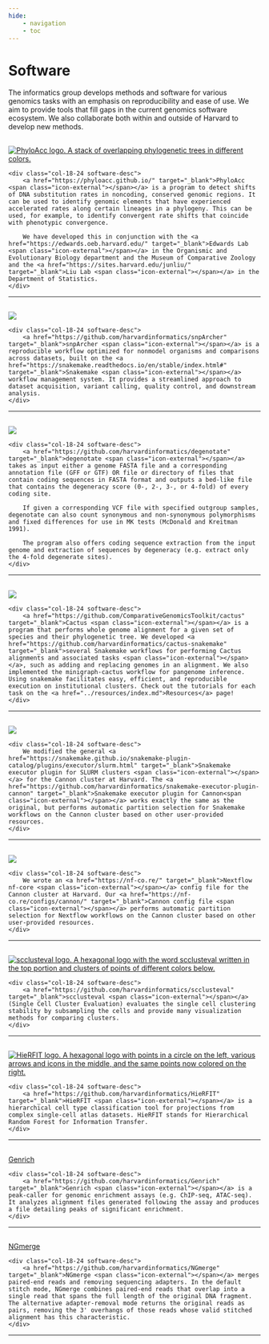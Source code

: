 ```yaml
---
hide:
    - navigation
    - toc
---
```


<style>
    .md-nav__icon.md-icon {
        display: none;
    }
    /* Hides the menu icon for the toc in the mobile nav sidebar */
    li.md-nav__item.md-nav__item--active nav.md-nav.md-nav--secondary {
        display: none;
    }
    /* Necessary to hide the pop-up table of contents on clicking the same-page link in
    mobile nav sidebar */
</style>

# Software

The informatics group develops methods and software for various genomics tasks with an emphasis on reproducibility and ease of use. We aim to provide tools that fill gaps in the current genomics software ecosystem. We also collaborate both within and outside of Harvard to develop new methods.

## 
<div class="row software-cont">
    <div class="col-6-24 software-logo-cont">
        <div class="inner-container">
            <a href="https://phyloacc.github.io/" target="_blank">
                <img class="software-logo" src="../img/software-logos/phyloacc-link-logo.png" alt="PhyloAcc logo. A stack of overlapping phylogenetic trees in different colors.">
            </a>
        </div>
    </div>

    <div class="col-18-24 software-desc">
        <a href="https://phyloacc.github.io/" target="_blank">PhyloAcc <span class="icon-external"></span></a> is a program to detect shifts of DNA substitution rates in noncoding, conserved genomic regions. It can be used to identify genomic elements that have experienced accelerated rates along certain lineages in a phylogeny. This can be used, for example, to identify convergent rate shifts that coincide with phenotypic convergence. 

        We have developed this in conjunction with the <a href="https://edwards.oeb.harvard.edu/" target="_blank">Edwards Lab <span class="icon-external"></span></a> in the Organismic and Evolutionary Biology department and the Museum of Comparative Zoology and the <a href="https://sites.harvard.edu/junliu/" target="_blank">Liu Lab <span class="icon-external"></span></a> in the Department of Statistics.
    </div>
</div>

---

##
<div class="row software-cont">
    <div class="col-6-24 software-logo-cont">
        <a href="https://github.com/harvardinformatics/snpArcher" target="_blank" alt="SNP Archer logo. A logo that spells out SNP in large letters and the word Archer below. The S is styled as an abstract snake logo in the style of Snakemake and the P is crossed by an image of an arrow and a bowstring, making it look like a drawn bow and arrow. There is a small image of a bird atop the S.">
            <img class="software-logo" src="../img/software-logos/snparcher-link-logo.png">
        </a>
    </div>

    <div class="col-18-24 software-desc">
        <a href="https://github.com/harvardinformatics/snpArcher" target="_blank">snpArcher <span class="icon-external"></span></a> is a reproducible workflow optimized for nonmodel organisms and comparisons across datasets, built on the <a href="https://snakemake.readthedocs.io/en/stable/index.html#" target="_blank">Snakemake <span class="icon-external"></span></a> workflow management system. It provides a streamlined approach to dataset acquisition, variant calling, quality control, and downstream analysis.
    </div>

</div>

---

##
<div class="row software-cont">
    <div class="col-6-24 software-logo-cont">
        <a href="https://github.com/harvardinformatics/degenotate" target="_blank" alt="degenotate logo. A square logo with with the word degenotate written, a sequence of numbers and letters below it, and a representation of DNA below that.">
            <img class="software-logo" src="../img/software-logos/degenotate-link-logo.png">
        </a>
    </div>

    <div class="col-18-24 software-desc">
        <a href="https://github.com/harvardinformatics/degenotate" target="_blank">degenotate <span class="icon-external"></span></a> takes as input either a genome FASTA file and a corresponding annotation file (GFF or GTF) OR file or directory of files that contain coding sequences in FASTA format and outputs a bed-like file that contains the degeneracy score (0-, 2-, 3-, or 4-fold) of every coding site.

        If given a corresponding VCF file with specified outgroup samples, degenotate can also count synonymous and non-synonymous polymorphisms and fixed differences for use in MK tests (McDonald and Kreitman 1991).

        The program also offers coding sequence extraction from the input genome and extraction of sequences by degeneracy (e.g. extract only the 4-fold degenerate sites).
    </div>
</div>

---

##
<div class="row software-cont">
    <div class="col-6-24 software-logo-cont">
        <a href="https://github.com/harvardinformatics/cactus-snakemake" target="_blank" alt="Cactus snakemake logo. A cartoon cactus in between some small piles of sand with the Snakmake logo, which is a stylized snake that is curled into an S shape, peeking out from the right side of the cactus.">
            <img class="software-logo" src="../img/software-logos/cactus-snakemake.png">
        </a>
    </div>

    <div class="col-18-24 software-desc">
        <a href="https://github.com/ComparativeGenomicsToolkit/cactus" target="_blank">Cactus <span class="icon-external"></span></a> is a program that performs whole genome alignment for a given set of species and their phylogenetic tree. We developed <a href="https://github.com/harvardinformatics/cactus-snakemake" target="_blank">several Snakemake workflows for performing Cactus alignments and associated tasks <span class="icon-external"></span></a>, such as adding and replacing genomes in an alignment. We also implemented the minigraph-cactus workflow for pangenome inference. Using snakemake facilitates easy, efficient, and reproducible execution on institutional clusters. Check out the tutorials for each task on the <a href="../resources/index.md">Resources</a> page!
    </div>
</div>

---

##
<div class="row software-cont">
    <div class="col-6-24 software-logo-cont">
        <a href="https://github.com/harvardinformatics/snakemake-executor-plugin-cannon" target="_blank" alt="Snakemake cannon plugin logo. The FAS Informatics logo on the left, which is 3 vertical rectangular polygons of different height, some sides colored red and other left white. The Snakmake logo is on the right,  which is a stylized snake that is curled into an S shape.">
            <img class="software-logo" src="../img/software-logos/cannon-snakemake.png">
        </a>
    </div>

    <div class="col-18-24 software-desc">
        We modified the general <a href="https://snakemake.github.io/snakemake-plugin-catalog/plugins/executor/slurm.html" target="_blank">Snakemake executor plugin for SLURM clusters <span class="icon-external"></span></a> for the Cannon cluster at Harvard. The <a href="https://github.com/harvardinformatics/snakemake-executor-plugin-cannon" target="_blank">Snakemake executor plugin for Cannon<span class="icon-external"></span></a> works exactly the same as the original, but performs automatic partition selection for Snakemake workflows on the Cannon cluster based on other user-provided resources.
    </div>
</div>

---

##
<div class="row software-cont">
    <div class="col-6-24 software-logo-cont">
        <a href="https://nf-co.re/configs/cannon/" target="_blank" alt="nf-core cannon config logo. The FAS Informatics logo on the left, which is 3 vertical rectangular polygons of different height, some sides colored red and other left white. The nf-core logo is on the right, which is a green apple core with a stem on top.">
            <img class="software-logo" src="../img/software-logos/cannon-nf-core.png">
        </a>
    </div>

    <div class="col-18-24 software-desc">
        We wrote an <a href="https://nf-co.re/" target="_blank">Nextflow nf-core <span class="icon-external"></span></a> config file for the Cannon cluster at Harvard. Our <a href="https://nf-co.re/configs/cannon/" target="_blank">Cannon config file <span class="icon-external"></span></a> performs automatic partition selection for Nextflow workflows on the Cannon cluster based on other user-provided resources.
    </div>
</div>

---

##
<div class="row software-cont">
    <div class="col-6-24 software-logo-cont">
        <a href="https://github.com/harvardinformatics/scclusteval" target="_blank">
            <img class="software-logo" src="../img/software-logos/scclusteval-link-logo.png" alt="scclusteval logo. A hexagonal logo with the word scclusteval written in the top portion and clusters of points of different colors below.">
        </a>
    </div>

    <div class="col-18-24 software-desc">
        <a href="https://github.com/harvardinformatics/scclusteval" target="_blank">scclusteval <span class="icon-external"></span></a> (Single Cell Cluster Evaluation) evaluates the single cell clustering stability by subsampling the cells and provide many visualization methods for comparing clusters.
    </div>
</div>

---

##
<div class="row software-cont">
    <div class="col-6-24 software-logo-cont">
        <a href="https://github.com/harvardinformatics/HieRFIT" target="_blank">
            <img class="software-logo" src="../img/software-logos/hierfit-link-logo.png" alt="HieRFIT logo. A hexagonal logo with points in a circle on the left, various arrows and icons in the middle, and the same points now colored on the right.">
        </a>
    </div>

    <div class="col-18-24 software-desc">
        <a href="https://github.com/harvardinformatics/HieRFIT" target="_blank">HieRFIT <span class="icon-external"></span></a> is a hierarchical cell type classification tool for projections from complex single-cell atlas datasets. HieRFIT stands for Hierarchical Random Forest for Information Transfer.
    </div>
</div>

---

##
<div class="row software-cont">
    <div class="col-6-24 software-title-cont">
        <div class="software-title">
            <a href="https://github.com/harvardinformatics/Genrich" target="_blank">Genrich</a>
        </div>
    </div>

    <div class="col-18-24 software-desc">
        <a href="https://github.com/harvardinformatics/Genrich" target="_blank">Genrich <span class="icon-external"></span></a> is a peak-caller for genomic enrichment assays (e.g. ChIP-seq, ATAC-seq). It analyzes alignment files generated following the assay and produces a file detailing peaks of significant enrichment.
    </div>
</div>

---

##
<div class="row software-cont">
    <div class="col-6-24 software-title-cont">
        <div class="software-title">
            <a href="https://github.com/harvardinformatics/NGmerge" target="_blank">NGmerge</a>
        </div>
    </div>

    <div class="col-18-24 software-desc">
        <a href="https://github.com/harvardinformatics/NGmerge" target="_blank">NGmerge <span class="icon-external"></span></a> merges paired-end reads and removing sequencing adapters. In the default stitch mode, NGmerge combines paired-end reads that overlap into a single read that spans the full length of the original DNA fragment. The alternative adapter-removal mode returns the original reads as pairs, removing the 3' overhangs of those reads whose valid stitched alignment has this characteristic.
    </div>
</div>

---

